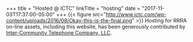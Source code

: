 +++
title = "Hosted @ ICTC"
linkTitle = "hosting"
date = "2017-11-03T17:37:00-05:00"
+++
{{< figure src="http://www.ictc.com/wp-content/uploads/2016/08/Okay-this-is-the-final.png" >}}
Hosting for RRRA on-line assets, including this website, 
has been generously contributed by
[Inter-Community Telephone Company, LLC](http://www.ictc.com/).

